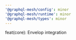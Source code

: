 ```yaml
---
'@graphql-mesh/config': minor
'@graphql-mesh/runtime': minor
'@graphql-mesh/types': minor
---
```


feat(core): Envelop integration
